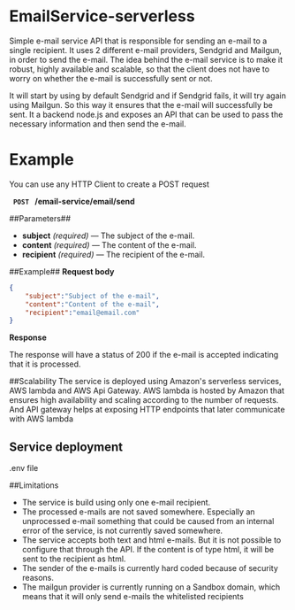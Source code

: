 # EmailService-serverless
Simple e-mail service API that is responsible for sending an e-mail to a single recipient. It uses 2 different e-mail providers, Sendgrid and Mailgun, in order to send the e-mail. The idea behind the e-mail service is to make it robust, highly available and scalable, so that the client does not have to worry on whether the e-mail is successfully sent or not. 

It will start by using by default Sendgrid and if Sendgrid fails, it will try again using Mailgun. So this way it ensures that the e-mail will successfully be sent. It a backend node.js and exposes an API that can be used to pass the necessary information and then send the e-mail.

# Example
You can use any HTTP Client to create a POST request

**<code> POST </code> /email-service/email/send** 

##Parameters##
- **subject** _(required)_ — The subject of the e-mail.
- **content** _(required)_ — The content of the e-mail.
- **recipient** _(required)_ — The recipient of the e-mail.

##Example##
**Request body**
```JSON
{
    "subject":"Subject of the e-mail", 
    "content":"Content of the e-mail", 
    "recipient":"email@email.com"
}
``` 

**Response**

The response will have a status of 200 if the e-mail is accepted indicating that it is processed.


##Scalability
The service is deployed using Amazon's serverless services, AWS lambda and AWS Api Gateway. AWS lambda is hosted by Amazon that ensures high availability and scaling according to the number of requests. And API gateway helps at exposing HTTP endpoints that later communicate with AWS lambda

## Service deployment
.env file

##Limitations
- The service is build using only one e-mail recipient. 
- The processed e-mails are not saved somewhere. Especially an unprocessed e-mail something that could be caused from an internal error of the service, is not currently saved somewhere.
- The service accepts both text and html e-mails. But it is not possible to configure that through the API. If the content is of type html, it will be sent to the recipient as html.
- The sender of the e-mails is currently hard coded because of security reasons. 
- The mailgun provider is currently running on a Sandbox domain, which means that it will only send e-mails the whitelisted recipients
